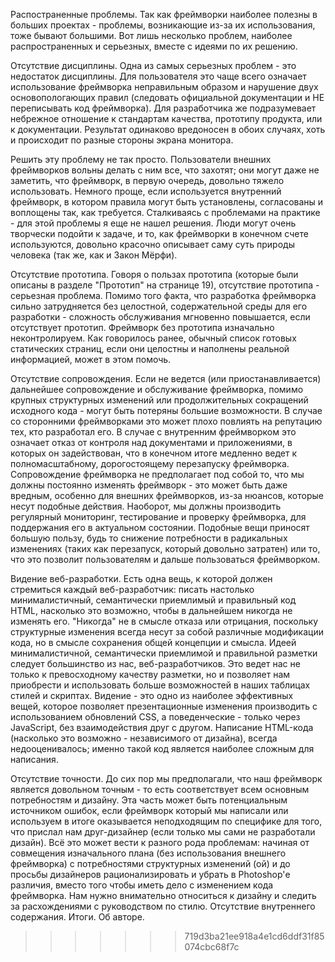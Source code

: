 Распостраненные проблемы.
Так как фреймворки наиболее полезны в больших проектах - проблемы, возникающие из-за их использования, тоже бывают большими. Вот лишь несколько проблем, наиболее распространенных и серьезных, вместе с идеями по их решению.

Отсутствие дисциплины.
Одна из самых серьезных проблем - это недостаток дисциплины. Для пользователя это чаще всего означает использование фреймворка неправильным образом и нарушение двух основопологающих правил (следовать официальной документации и НЕ переписывать код фреймворка). Для разработчика же подразумевает небрежное отношение к стандартам качества, прототипу продукта, или к документации. Результат одинаково вредоносен в обоих случаях, хоть и происходит по разные стороны экрана монитора.

Решить эту проблему не так просто. Пользователи внешних фреймворков вольны делать с ним все, что захотят; они могут даже не заметить, что фреймворк, в первую очередь, довольно тяжело использовать.
Немного проще, если используется внутренний фреймворк, в котором правила могут быть установлены, согласованы и воплощены так, как требуется. Сталкиваясь с проблемами на практике - для этой проблемы я еще не нашел решения. Люди могут очень творчески подойти к задаче, и то, как фреймворки в конечном счете используются, довольно красочно описывает саму суть природы человека (так же, как и Закон Мёрфи).

Отсутствие прототипа.
Говоря о пользах прототипа (которые были описаны в разделе "Прототип" на странице 19), отсутствие прототипа - серьезная проблема. Помимо того факта, что разработка фреймворка сильно затрудняется без целостной, содержательной среды для его разработки - сложность обслуживания мгновенно повышается, если отсутствует прототип. Фреймворк без прототипа изначально неконтролируем. 
Как говорилось ранее, обычный список готовых статических страниц, если они целостны и наполнены реальной информацией, может в этом помочь.

Отсутствие сопровождения.
Если не ведется (или приостанавливается) дальнейшее сопровождение и обслуживание фреймворка, помимо крупных структурных изменений или продолжительных сокращений исходного кода - могут быть потеряны большие возможности. В случае со сторонними фреймворками это может плохо повлиять на репутацию тех, кто разработал его. В случае с внутренним фреймворком это означает отказ от контроля над документами и приложениями, в которых он задействован, что в конечном итоге медленно ведет к  полномасштабному, дорогостоящему перезапуску фреймворка.
Сопровождение фреймворка не предполагает под собой то, что мы должны постоянно изменять фреймворк - это может быть даже вредным, особенно для внешних фреймворков, из-за нюансов, которые несут подобные действия. Наоборот, мы должны производить регулярный мониторинг, тестирование и проверку фреймворка, для поддержания его в актуальном состоянии. Подобные вещи приносят большую пользу, будь то снижение потребности в радикальных изменениях (таких как перезапуск, который довольно затратен) или то, что это позволит пользователям и дальше пользоваться фреймворком.

Видение веб-разработки.
Есть одна вещь, к которой должен стремиться каждый веб-разработчик: писать настолько минималистичный, семантически приемлимый и правильный код HTML, насколько это возможно, чтобы в дальнейшем никогда не изменять его. "Никогда" не в смысле отказа или отрицания, поскольку структурные изменения всегда несут за собой различные модификации кода, но в смысле сохранения общей концепции и смысла. Идеей минималистичной, семантически приемлимой и правильной разметки следует большинство из нас, веб-разработчиков. Это ведет нас не только к превосходному качеству разметки, но и позволяет нам приобрести и использовать больше возможностей в наших таблицах стилей и скриптах.
Видение - это одно из наиболее эффективных вещей, которое позволяет презентационные изменения производить с использованием обновлений CSS, а поведенческие - только через JavaScript, без взаимодействия друг с другом. Написание HTML-кода (насколько это возможно - независимого от дизайна),  всегда недооценивалось; именно такой код является наиболее сложным для написания.

Отсутствие точности.
До сих пор мы предполагали, что наш фреймворк является довольном точным - то есть соответствует всем основным потребностям и дизайну. Эта часть может быть потенциальным источником ошибок, если фреймворк который мы написали или используем в итоге оказывается неподходящим по специфике для того, что прислал нам друг-дизайнер (если только мы сами не разработали дизайн). Всё это может вести к разного рода проблемам: начиная от совмещения изначального плана (без использования внешнего фреймворка) с потребностями структурных изменений (ой) и до просьбы дизайнеров рационализировать и убрать в Photoshop'е различия, вместо того чтобы иметь дело с изменением кода фреймворка. Нам нужно внимательно относиться к дизайну и следить за расхождениями с руководством по стилю.
Отсутствие внутреннего содержания.
Итоги.
Об авторе.
>>>>>>> 719d3ba21ee918a4e1cd6ddf31f85074cbc68f7c
